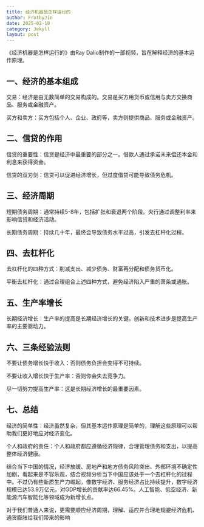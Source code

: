 ```yaml
---
title: 经济机器是怎样运行的
author: FrothyJin
date: 2025-02-19
category: Jekyll
layout: post
---
```


《经济机器是怎样运行的》由Ray Dalio制作的一部视频，旨在解释经济的基本运作原理。

## 一、经济的基本组成

交易：经济是由无数简单的交易构成的。交易是买方用货币或信用与卖方交换商品、服务或金融资产。

买方和卖方：买方包括个人、企业、政府等，卖方则提供商品、服务或金融资产。

## 二、信贷的作用

信贷的重要性：信贷是经济中最重要的部分之一。借款人通过承诺未来偿还本金和利息来获得资金。

信贷的双刃剑：信贷可以促进经济增长，但过度借贷可能导致债务危机。

## 三、经济周期

短期债务周期：通常持续5-8年，包括扩张和衰退两个阶段。央行通过调整利率来影响信贷和经济活动。

长期债务周期：持续几十年，最终会导致债务水平过高，引发去杠杆化过程。

## 四、去杠杆化

去杠杆化的四种方式：削减支出、减少债务、财富再分配和债务货币化。

平衡去杠杆化：通过合理组合上述四种方式，避免经济陷入严重的萧条或通胀。

## 五、生产率增长

长期经济增长：生产率的提高是长期经济增长的关键。创新和技术进步是提高生产率的主要驱动力。

## 六、三条经验法则

不要让债务增长快于收入：否则债务负担会变得不可持续。

不要让收入增长快于生产率：否则你会失去竞争力。

尽一切努力提高生产率：这是长期经济增长的最重要因素。

## 七、总结

经济的简单性：经济虽然复杂，但其基本运作原理是简单的，理解这些原理可以帮助我们更好地应对经济变化。

个人和政府的责任：个人和政府都应遵循经济规律，合理管理债务和支出，以提高整体经济健康。

结合当下中国的情况，经济放缓、房地产和地方债务风险突出、外部环境不确定性加剧，看起来是不容乐观，结合视频分析当下中国应该处于一个去杠杆化的过程中。不过仍有些新质生产力崛起，像数字经济、服务经济占比持续提升，数字经济规模已达53.9万亿元，对GDP增长的贡献率达66.45%。人工智能、低空经济、新能源汽车智能化等领域成为新增长点。

对于我们普通人来说，更需要顺应经济周期，理解、适应并合理地规避经济危机、通货膨胀给我们带来的影响
